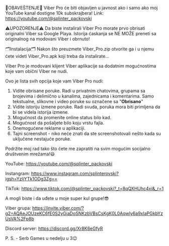 📢OBAVEŠTENJE📢
Viber Pro će biti objavljen u javnost ako i samo ako moj YouTube kanal dostigne 10k subskrajbera!
Link:
https://youtube.com/@splinter_packovski

⚠️UPOZORENJE⚠️
Da biste instalirali Viber Pro morate prvo obrisati originalni Viber sa Google Playa. Istorija ćaskanja se NE MOŽE preneti sa originalnog na modovani Viber i obrnuto!

🗂Instalacija🗂
Nakon što preuzmete Viber_Pro.zip otvorite ga i u njemu ćete videti Viber_Pro.apk koji treba da instalirate...

Viber Pro je modovani klijent Viber aplikacije sa dodatnim mogućnostima koje vam obični Viber ne nudi.

Ovo je lista svih opcija koje vam Viber Pro nudi:
1. Vidite obrisane poruke. Radi u privatnim chatovima, grupama sa brojevima i delimično u kanalima, zajednicama i komentarima. Samo tekstualne, slikovne i video poruke su označene sa "**Obrisano**"
2. Vidite istoriju izmene poruke. Radi svuda, poruka mora biti primljena da bi se videla istorija izmene.
3. Mogućnost da promenite online status bilo kad.
4. Mogućnost da pošaljete bilo koju vrstu fajla.
5. Onemogućene reklame u aplikaciji.
6. Tajni screenshot - niko neće znati da ste screenshotovali nešto kada su uključene nestajuće poruke.

Podržite moj rad tako što ćete me zapratiti na svim mogućim socijalno društvenim mrežama!😃

YouTube: https://youtube.com/@splinter_packovski

Instangram: https://www.instagram.com/splinterovski?igsh=YzljYTk1ODg3Zg==

TikTok: https://www.tiktok.com/@splinter_packovski?_t=8qQXHUhc4xi&_r=1

A mogli biste i da uđete u moje super kul grupe!😎

Viber grupa: https://invite.viber.com/?g2=AQAeJOUzeKC6fE0S2yGiaDoSNKzbVBsCsKgK0L0Aqwly6a9xIaPGkbYzUsVA%2Fp8b 

Discord server: https://discord.gg/Xr8K6eGfyR

P. S. - Serb Games u nedelju u 3😉
